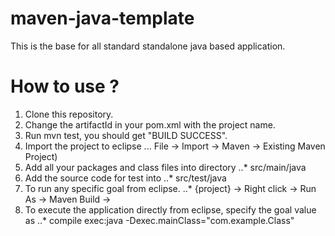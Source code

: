 maven-java-template
===================

This is the base for all standard standalone java based application.

How to use ?
=====================

1. Clone this repository.
2. Change the artifactId in your pom.xml with the project name.
3. Run mvn test, you should get "BUILD SUCCESS".
4. Import the project to eclipse 
... File -> Import -> Maven -> Existing Maven Project)
5. Add all your packages and class files into directory 
..*    src/main/java
6. Add the source code for test into 
..*    src/test/java
7. To run any specific goal from eclipse. 
..*    {project} -> Right click -> Run As -> Maven Build -> <Provide the goal you need to run>
8. To execute the application directly from eclipse, specify the goal value as
..*    compile exec:java -Dexec.mainClass="com.example.Class"
